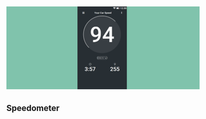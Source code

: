 # ![Speedometer](https://github.com/seddin/speedometer/blob/master/screenshot.png?raw=true)

## Speedometer 
